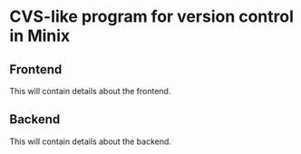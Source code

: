 # CVS-like program for version control in Minix

## Frontend

This will contain details about the frontend.

## Backend

This will contain details about the backend.
